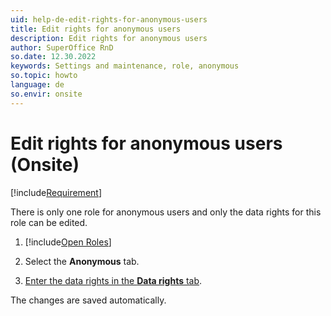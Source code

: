 ```yaml
---
uid: help-de-edit-rights-for-anonymous-users
title: Edit rights for anonymous users
description: Edit rights for anonymous users
author: SuperOffice RnD
so.date: 12.30.2022
keywords: Settings and maintenance, role, anonymous
so.topic: howto
language: de
so.envir: onsite
---
```


# Edit rights for anonymous users (Onsite)

[!include[Requirement](../includes/note-anon-req.md)]

There is only one role for anonymous users and only the data rights for this role can be edited.

1. [!include[Open Roles](includes/open-roles.md)]

2. Select the **Anonymous** tab.

3. [Enter the data rights in the **Data rights** tab][2].

The changes are saved automatically.

<!-- Referenced links -->
[2]: set-data-rights-for-role.md

<!-- Referenced images -->


